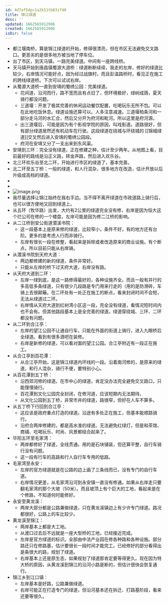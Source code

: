 ```yaml
---
id: 4d7af5dpc1a2k51tb83z740
title: 锦江绿道
desc: ''
updated: 1662565912906
created: 1662565912906
isDir: false
---
```

- 都江堰南桥，算是锦江绿道的开始，修得很漂亮，但在市区无法避免交叉路口。更恶劣的是很多地方被当地了停车位。
- 出了市区，到天马镇，一路完美绿道。中间有一座跨线桥。
- 天马镇开始到唐昌镇蜀源大道桥：绿道断断续续，我走的左岸，修好的绿道比较少。右岸情况可能好点，因为经过战旗村，而且彭温路桥时，看见正在施工的跨线绿道桥。下次可以试试右岸。
- 从蜀源大道桥一直到安靖的蜀绣公园：完美绿道。
	- 花间道，沿河而行，路不宽而且有点旧了，但环境极好，绿树成荫，夏天骑行都没问题。
	- 三道堰：开发了极其完善的休闲运动餐饮配置，吃喝玩乐无所不包。可以在此地吃饭休息。绿道设施还算可以。人多注意减速。三道堰柏条河和一部分走马河的水汇合，然后又分开为府河和毗河。所以这里是府河源。
	- 出三道堰后，可能是因为有个影视学院的原因，叫戏影道。道路很好，但有部分绿道居然还有机动车在行驶。这段绿道在绕城与环绕城的 [[锦城绿道]]交叉然后进入安靖的蜀绣公园段。
	- 府河在安靖又分了一支出来到东风渠。
- 安靖到三环：完全没有绿道，正在修建之种，估计至少两年。从地图上看，目前最好的路线是沿正义路，转金声路，然后进入欢乐谷。
- 北三环欢乐谷至北二环，开始进行市区的绿道了，基本完善。
- 北二环至五丁桥：一般的绿道，和人行混杂，很多地方在改造，估计开放以后升级成高档的绿道。
-
-
- ![image.png](../assets/image_1648091144078_0.png)
- 我尽量选择让锦江始终在我右手边。当不得不离开绿道在市政道路上骑行后，也可以很方便地又回到绿道上。
- 从五环（牧华路）出发，大约有2公里的绿道完全没有修，右岸是因为恒大这个烂公司在修的一个楼盘，左岸可能是因为修二江桥的影响。
- 从二江桥到安公街道潜溪书院：
	- 这一段基本上是原来修的绿道，比较窄小，条件不好，有的地方还有台阶。更多的是考虑人行而非骑行。
	- 左岸有很长一段在修整，看起来是拆除或者改造原来的商业设施。有个断点，所以目前只能从右岸骑。
- 从潜溪书院到天府大道：
	- 两边都修建的新的绿道，条件非常好。
	- 只能从左岸的桥下过天府大道，右岸没有路。
- 从天府大道到二环：
	- 左岸一绿到底，是这一路修得最好的，各种设施齐全。而且一般有并行的多高低多条绿道，只有很少几段路是专门用来行走的（用的是防滑砖，车骑上去很颠簸。在二环处有一处正在施工的断点，看来封闭时间不会短，无法从绿道过二环。
	- 右岸情从天府大道到红树湾小区这一段，完全没有绿道，看情况短时间内也不会有。但其他路段基本上是全完善的绿道。绿道穿绕城、三环、二环都没有问题。
- 从二环到合江亭：
	- 左岸的望江公园不让通自行车，只能在外面的街道上骑行，进入九眼桥后全绿道。看到有很多酒吧在装修。
	- 右岸是新修的绿道，可以看对面的望江公园。合江亭附近有一段正在施工。
- 从合江亭到百花潭：
	- 从合江亭开始，这是锦江绿道内环线的一段。沿着南河修的，是原来的绿道，和行人混杂，骑行不便，要特别小心。
- 从百花潭到五丁桥：
	- 沿西郊河修的绿道。在市中心的绿道，肯定没办法完全避免交叉路口，只能慢慢骑行。
	- 百花潭到文化公园完全封闭，在修河道，应该短期内无法期待。
	- 从文化公园到五丁桥，非常市井的绿道，路很窄，但好在人车不算多。
- 从五丁桥下行回到合江亭：
	- 这应该是政府重点打造的绿道。沿途有多处正在施工，但基本能顺路骑行。
	- 沿府合两岸修建的，都是高水淮的绿道。无法避免红绿灯，但是和茶馆、商铺、吃喝玩乐、时尚、风景都结合起来了。
- 华阳五环至毛家湾：
	- 两岸都修好了绿道，全线贯通。用的是石块铺装，但还算平整，自行车骑行没有问题。
	- 这一段有行车的高路和行人自行车专用的低路。
- 毛家湾至永安：
	- 左岸的官方绿道就是在公路的边上画了三条线而已，没有专门的自行车道。
	- 右岸情况更差，从毛家湾沿河到永安镇一直没有修通。如果从右岸走只要翻毛家湾的那个大坡（50米）。而且坡顶上有个巨大的工地，看起来是在个修路，不知道何时能修好。
- 永安至黄龙溪：
	- 两岸大部分都是公路兼做绿道，只在黄龙溪镇边上有少许专门绿道。路况都很好，公路上的车比较少。
- 黄龙溪至锦江：
	- 两岸基本上都是大工地。
	- 从渡口过去后不远就是一座大型桥的工地，已经接近完成。
	- 左岸是官方绿道的标识。全部由中法产业园在修各种路和各种设施。部分路还只在修路基，估计要很长一段时间才能完工。已经修好的部分看得出是条很大的路，规划了绿道。
	- 右岸基本上还是原生态，如果规划了绿道那肯定要等得更久。现在因为特大桥的原因，从黄龙溪到锦江的沿河小路是断的，但估计很快会恢复通行。
- 锦江乡到江口镇：
	- 左岸基本是好路，公路兼做绿道。
	- 右岸可能正在打造专门的绿道，但沿河基本还在拆迁、打路基阶段，看来还要等很久。